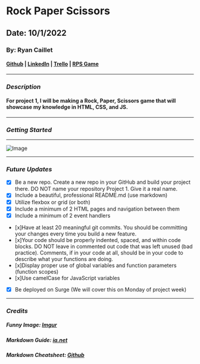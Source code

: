 # Rock Paper Scissors

## Date: 10/1/2022

### By: Ryan Caillet

#### [Github](https://github.com/rycaillet/Ryan_Caillet_R-P-S_Game) | [LinkedIn](https://www.linkedin.com/in/ryan-caillet-b12a99239/) | [Trello](https://trello.com/b/tD8HSlHd/ryan-caillet-rock-paper-scissors) | [RPS Game](RyancailletRPS.surge.sh)

***

### ***Description***
#### For project 1, I will be making a Rock, Paper, Scissors game that will showcase my knowledge in HTML, CSS, and JS.

***

### ***Getting Started***
***
![Image](https://i.imgur.com/eau3j1h.jpeg)
***

### ***Future Updates***
- [x] Be a new repo. Create a new repo in your GitHub and build your project there. DO NOT name your repository Project 1. Give it a real name.
- [x] Include a beautiful, professional README.md (use markdown)
- [x] Utilize flexbox or grid (or both)
- [x] Include a minimum of 2 HTML pages and navigation between them
- [x] Include a minimum of 2 event handlers
- [x]Have at least 20 meaningful git commits. You should be committing your changes every time you build a new feature.
- [x]Your code should be properly indented, spaced, and within code blocks. DO NOT leave in commented out code that was left unused (bad practice). Comments, if in your code at all, should be in your code to describe what your functions are doing.
- [x]Display proper use of global variables and function parameters (function scopes)
- [x]Use camelCase for JavaScript variables
- [x] Be deployed on Surge (We will cover this on Monday of project week)
***

### ***Credits***

##### Funny Image: [Imgur](https://imgur.com/)

##### Markdown Guide: [ia.net](https://ia.net/writer/support/general/markdown-guide)

##### Markdown Cheatsheet: [Github](https://www.markdownguide.org/cheat-sheet/)
